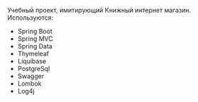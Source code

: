 Учебный проект, имитирующий Книжный интернет магазин. Используются:

- Spring Boot
- Spring MVC
- Spring Data
- Thymeleaf
- Liquibase
- PostgreSql
- Swagger
- Lombok
- Log4j